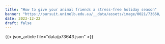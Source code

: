```yaml
---
title: "How to give your animal friends a stress-free holiday season"
banner: "https://pursuit.unimelb.edu.au/__data/assets/image/0021/73650/How-to-give-your-animal-friends-a-stress-free-holiday-season-_2592fcfc-b64f-499d-8684-7879fae35720.jpg"
date: 2023-12-22
draft: false
---
```


{{< json_article file="data/p73643.json" >}}